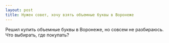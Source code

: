 ```yaml
---
layout: post 
title: Нужен совет, хочу взять объемные буквы в Воронеже 
--- 
```

Решил купить объемные буквы в Воронеже, но совсем не разбираюсь. Что выбирать, где покупать?